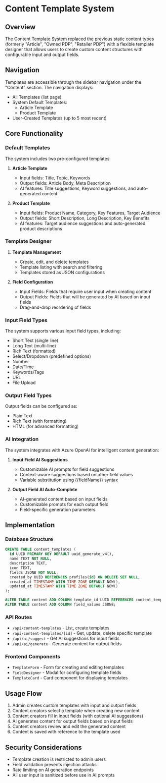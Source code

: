 # Content Template System

## Overview

The Content Template System replaced the previous static content types (formerly "Article", "Owned PDP", "Retailer PDP") with a flexible template designer that allows users to create custom content structures with configurable input and output fields.

## Navigation

Templates are accessible through the sidebar navigation under the "Content" section. The navigation displays:

- All Templates (list page)
- System Default Templates:
  - Article Template
  - Product Template
- User-Created Templates (up to 5 most recent)

## Core Functionality

### Default Templates

The system includes two pre-configured templates:

1. **Article Template**
   - Input fields: Title, Topic, Keywords
   - Output fields: Article Body, Meta Description
   - AI features: Title suggestions, Keyword suggestions, and auto-generated content

2. **Product Template**
   - Input fields: Product Name, Category, Key Features, Target Audience
   - Output fields: Short Description, Long Description, Key Benefits
   - AI features: Target audience suggestions and auto-generated product descriptions

### Template Designer

1. **Template Management**
   - Create, edit, and delete templates
   - Template listing with search and filtering
   - Templates stored as JSON configurations

2. **Field Configuration**
   - Input Fields: Fields that require user input when creating content
   - Output Fields: Fields that will be generated by AI based on input fields
   - Drag-and-drop reordering of fields

### Input Field Types

The system supports various input field types, including:
- Short Text (single line)
- Long Text (multi-line)
- Rich Text (formatted)
- Select/Dropdown (predefined options)
- Number
- Date/Time
- Keywords/Tags
- URL
- File Upload

### Output Field Types

Output fields can be configured as:
- Plain Text
- Rich Text (with formatting)
- HTML (for advanced formatting)

### AI Integration

The system integrates with Azure OpenAI for intelligent content generation:

1. **Input Field AI Suggestions**
   - Customizable AI prompts for field suggestions
   - Context-aware suggestions based on other field values
   - Variable substitution using {{fieldName}} syntax

2. **Output Field AI Auto-Complete**
   - AI-generated content based on input fields
   - Customizable prompts for each output field
   - Field-specific generation parameters

## Implementation

### Database Structure

```sql
CREATE TABLE content_templates (
  id UUID PRIMARY KEY DEFAULT uuid_generate_v4(),
  name TEXT NOT NULL,
  description TEXT,
  icon TEXT,
  fields JSONB NOT NULL,
  created_by UUID REFERENCES profiles(id) ON DELETE SET NULL,
  created_at TIMESTAMP WITH TIME ZONE DEFAULT NOW(),
  updated_at TIMESTAMP WITH TIME ZONE DEFAULT NOW()
);

ALTER TABLE content ADD COLUMN template_id UUID REFERENCES content_templates(id);
ALTER TABLE content ADD COLUMN field_values JSONB;
```

### API Routes

- `/api/content-templates` - List, create templates
- `/api/content-templates/[id]` - Get, update, delete specific template
- `/api/ai/suggest` - Get AI suggestions for input fields
- `/api/ai/generate` - Generate content for output fields

### Frontend Components

- `TemplateForm` - Form for creating and editing templates
- `FieldDesigner` - Modal for configuring template fields
- `TemplateCard` - Card component for displaying templates

## Usage Flow

1. Admin creates custom templates with input and output fields
2. Content creators select a template when creating new content
3. Content creators fill in input fields (with optional AI suggestions)
4. AI generates content for output fields based on input fields
5. Content creators review and edit the generated content
6. Content is saved with reference to the template used

## Security Considerations

- Template creation is restricted to admin users
- Field validation prevents injection attacks
- Rate limiting on AI generation endpoints
- All user input is sanitized before use in AI prompts 